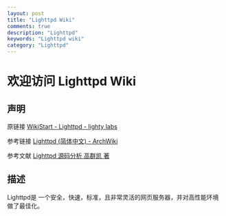 ```yaml
---
layout: post
title: "Lighttpd Wiki"
comments: true
description: "Lighttpd"
keywords: "Lighttpd wiki"
category: "Lighttpd"
---
```


# 欢迎访问 Lighttpd Wiki

## 声明

原链接 [WikiStart - Lighttpd - lighty labs](http://redmine.lighttpd.net/projects/lighttpd/wiki)

参考链接 [Lighttpd (简体中文) - ArchWiki](http://redmine.lighttpd.net/projects/lighttpd/wiki)

参考文献 [Lighttpd 源码分析   高群凯 著]()

## 描述

Lighttpd是 一个安全，快速，标准，且非常灵活的网页服务器，并对高性能环境做了最佳化。


